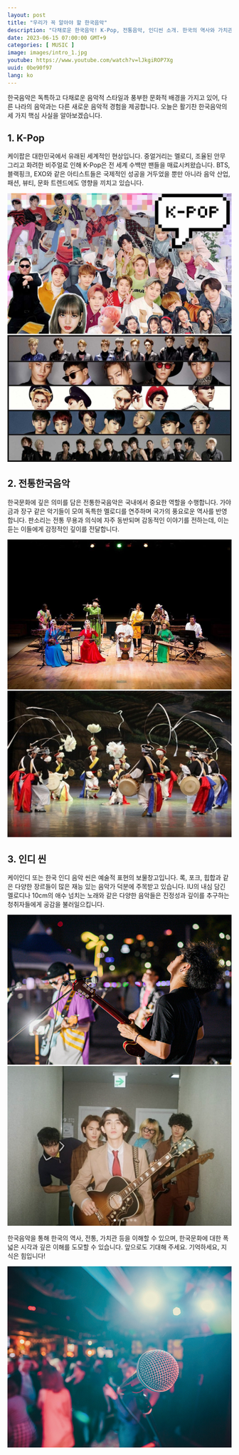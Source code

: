 ```yaml
---
layout: post
title: "우리가 꼭 알아야 할 한국음악"
description: "다채로운 한국음악! K-Pop, 전통음악, 인디씬 소개. 한국의 역사와 가치관 이해하여 음악산업, 패션, 뷰티까지 즐기세요. #한국음악 #KPop #전통한국음악 #인디씬 #한국문화 #음악경험 #음악산업 #패션 #뷰티"
date: 2023-06-15 07:00:00 GMT+9
categories: [ MUSIC ]
image: images/intro_1.jpg
youtube: https://www.youtube.com/watch?v=lJkgiROP7Xg
uuid: 0be90f97
lang: ko
---
```


한국음악은 독특하고 다채로운 음악적 스타일과 풍부한 문화적 배경을 가지고 있어, 다른 나라의 음악과는 다른 새로운 음악적 경험을 제공합니다. 오늘은 활기찬 한국음악의 세 가지 핵심 사실을 알아보겠습니다.

## 1. K-Pop

케이팝은 대한민국에서 유래된 세계적인 현상입니다. 중얼거리는 멜로디, 조율된 안무 그리고 화려한 비주얼로 인해 K-Pop은 전 세계 수백만 팬들을 매료시켜왔습니다. BTS, 블랙핑크, EXO와 같은 아티스트들은 국제적인 성공을 거두었을 뿐만 아니라 음악 산업, 패션, 뷰티, 문화 트렌드에도 영향을 끼치고 있습니다.

![1_1.jpg](images/1_1.jpg)
![1_2.jpg](images/1_2.jpg)

## 2. 전통한국음악

한국문화에 깊은 의미를 담은 전통한국음악은 국내에서 중요한 역할을 수행합니다. 가야금과 장구 같은 악기들이 모여 독특한 멜로디를 연주하며 국가의 풍요로운 역사를 반영합니다. 판소리는 전통 무용과 의식에 자주 동반되며 감동적인 이야기를 전하는데, 이는 듣는 이들에게 감정적인 깊이를 전달합니다.

![2_1.jpg](images/2_1.jpg)
![2_2.jpg](images/2_2.jpg)

## 3. 인디 씬

케이인디 또는 한국 인디 음악 씬은 예술적 표현의 보물창고입니다. 록, 포크, 힙합과 같은 다양한 장르들이 많은 재능 있는 음악가 덕분에 주목받고 있습니다. IU의 내심 담긴 멜로디나 10cm의 애수 넘치는 노래와 같은 다양한 음악들은 진정성과 깊이를 추구하는 청취자들에게 공감을 불러일으킵니다.

![3_1.jpg](images/3_1.jpg)
![3_2.jpg](images/3_2.jpg)

한국음악을 통해 한국의 역사, 전통, 가치관 등을 이해할 수 있으며, 한국문화에 대한 폭넓은 시각과 깊은 이해를 도모할 수 있습니다. 앞으로도 기대해 주세요. 기억하세요, 지식은 힘입니다!

![3_2.jpg](images/con_1.jpg)